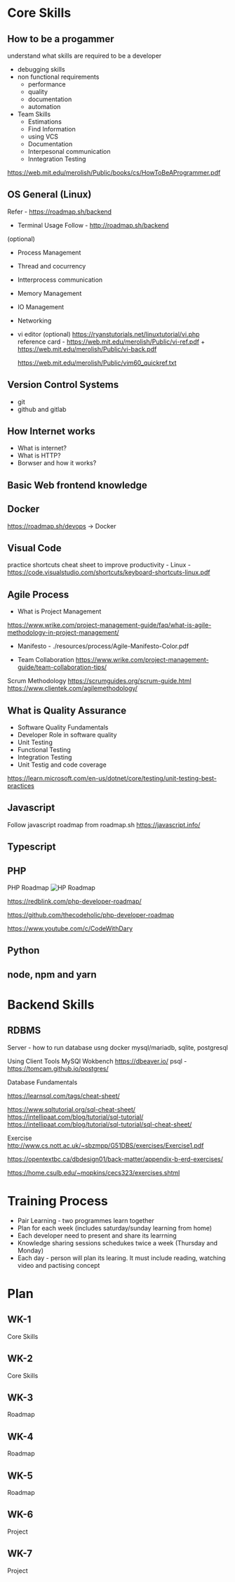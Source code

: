 # Core Skills

## How to be a progammer
understand what skills are required to be a developer
* debugging skills
* non functional requirements
    - performance
    - quality
    - documentation
    - automation
* Team Skills
    - Estimations
    - Find Information
    - using VCS
    - Documentation
    - Interpesonal communication
    - Inntegration Testing

https://web.mit.edu/merolish/Public/books/cs/HowToBeAProgrammer.pdf

## OS General (Linux)
Refer - https://roadmap.sh/backend
* Terminal Usage 
    Follow - http://roadmap.sh/backend

(optional)    
* Process Management 
* Thread and cocurrency
* Intterprocess communication
* Memory Management
* IO Management
* Networking

* vi editor (optional)
    https://ryanstutorials.net/linuxtutorial/vi.php
    reference card - https://web.mit.edu/merolish/Public/vi-ref.pdf
    + 
    https://web.mit.edu/merolish/Public/vi-back.pdf

    https://web.mit.edu/merolish/Public/vim60_quickref.txt


## Version Control Systems
* git
* github and gitlab

## How Internet works
* What is internet?
* What is HTTP?
* Borwser and how it works?

## Basic Web frontend knowledge

## Docker
https://roadmap.sh/devops -> Docker

## Visual Code
practice shortcuts cheat sheet to improve productivity - 
Linux - https://code.visualstudio.com/shortcuts/keyboard-shortcuts-linux.pdf

## Agile Process
* What is Project Management

https://www.wrike.com/project-management-guide/faq/what-is-agile-methodology-in-project-management/


* Manifesto - ./resources/process/Agile-Manifesto-Color.pdf

* Team Collaboration
https://www.wrike.com/project-management-guide/team-collaboration-tips/

Scrum Methodology
https://scrumguides.org/scrum-guide.html
https://www.clientek.com/agilemethodology/


## What is Quality Assurance

* Software Quality Fundamentals
* Developer Role in software quality
* Unit Testing
* Functional Testing
* Integration Testing
* Unit Testig and code coverage

https://learn.microsoft.com/en-us/dotnet/core/testing/unit-testing-best-practices



## Javascript
Follow javascript roadmap from roadmap.sh
https://javascript.info/

## Typescript

## PHP
PHP Roadmap
![HP Roadmap](resources/images/php-roadmap.jpeg)

https://redblink.com/php-developer-roadmap/

https://github.com/thecodeholic/php-developer-roadmap

https://www.youtube.com/c/CodeWithDary
## Python


## node, npm and yarn


# Backend Skills

## RDBMS
Server - how to run database usng docker
mysql/mariadb, sqlite, postgresql

Using Client Tools
MySQl Wokbench
https://dbeaver.io/
psql - https://tomcam.github.io/postgres/

Database Fundamentals

https://learnsql.com/tags/cheat-sheet/

https://www.sqltutorial.org/sql-cheat-sheet/
https://intellipaat.com/blog/tutorial/sql-tutorial/
https://intellipaat.com/blog/tutorial/sql-tutorial/sql-cheat-sheet/


Exercise 
http://www.cs.nott.ac.uk/~sbzmpp/G51DBS/exercises/Exercise1.pdf

https://opentextbc.ca/dbdesign01/back-matter/appendix-b-erd-exercises/

https://home.csulb.edu/~mopkins/cecs323/exercises.shtml


### 

# Training Process
* Pair Learning - two programmes learn together
* Plan for each week (includes saturday/sunday learning from home)
* Each developer need to present and share its learrning
* Knowledge sharing sessions schedukes twice a week (Thursday and Monday)
* Each day - person will plan its learing. It must include reading, watching video and pactising concept  


# Plan

## WK-1
Core Skills

## WK-2
Core Skills 

## WK-3
Roadmap 

## WK-4
Roadmap 

## WK-5
Roadmap 

## WK-6
Project

## WK-7
Project






